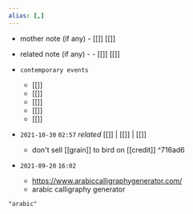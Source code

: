 ```yaml
---
alias: [,]
---
```

- mother note (if any)
		- [[]] [[]]
- related note (if any) -
		- [[]] [[]]
- `contemporary events`
	- [[]]
	- [[]]
	- [[]]
	- [[]]
	- [[]]

- `2021-10-30`  `02:57` _related_ [[]] | [[]] | [[]]
	- don't sell [[grain]] to  bird on [[credit]] ^716ad6
- `2021-09-20`  `16:02`
	- https://www.arabiccalligraphygenerator.com/
	- arabic calligraphy generator

```query
"arabic"
```
